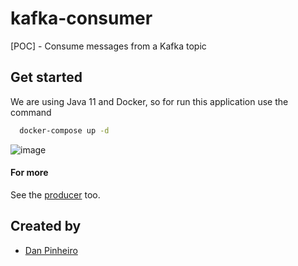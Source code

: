 # kafka-consumer
 [POC] - Consume messages from a Kafka topic
 ## Get started

We are using Java 11 and Docker, so for run this application use the command 
```bash
  docker-compose up -d
```

![image](https://user-images.githubusercontent.com/77706397/191391371-7dfb5918-b23c-461f-a67d-99769f35485f.png)

#### For more

See the [producer](https://github.com/ddsp-pinheiro/kafka-producer) too.

## Created by

- [Dan Pinheiro](https://github.com/ddsp-pinheiro)      

